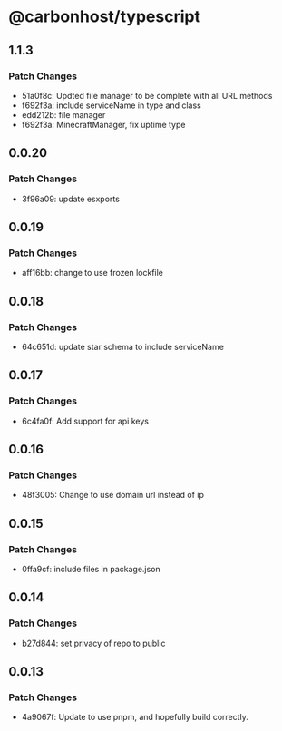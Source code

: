 # @carbonhost/typescript

## 1.1.3

### Patch Changes

- 51a0f8c: Updted file manager to be complete with all URL methods
- f692f3a: include serviceName in type and class
- edd212b: file manager
- f692f3a: MinecraftManager, fix uptime type

## 0.0.20

### Patch Changes

- 3f96a09: update esxports

## 0.0.19

### Patch Changes

- aff16bb: change to use frozen lockfile

## 0.0.18

### Patch Changes

- 64c651d: update star schema to include serviceName

## 0.0.17

### Patch Changes

- 6c4fa0f: Add support for api keys

## 0.0.16

### Patch Changes

- 48f3005: Change to use domain url instead of ip

## 0.0.15

### Patch Changes

- 0ffa9cf: include files in package.json

## 0.0.14

### Patch Changes

- b27d844: set privacy of repo to public

## 0.0.13

### Patch Changes

- 4a9067f: Update to use pnpm, and hopefully build correctly.
